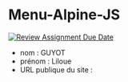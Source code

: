 # Menu-Alpine-JS
[![Review Assignment Due Date](https://classroom.github.com/assets/deadline-readme-button-24ddc0f5d75046c5622901739e7c5dd533143b0c8e959d652212380cedb1ea36.svg)](https://classroom.github.com/a/SKyKHAPL)
- nom : GUYOT
- prénom : Liloue
- URL publique du site : 
